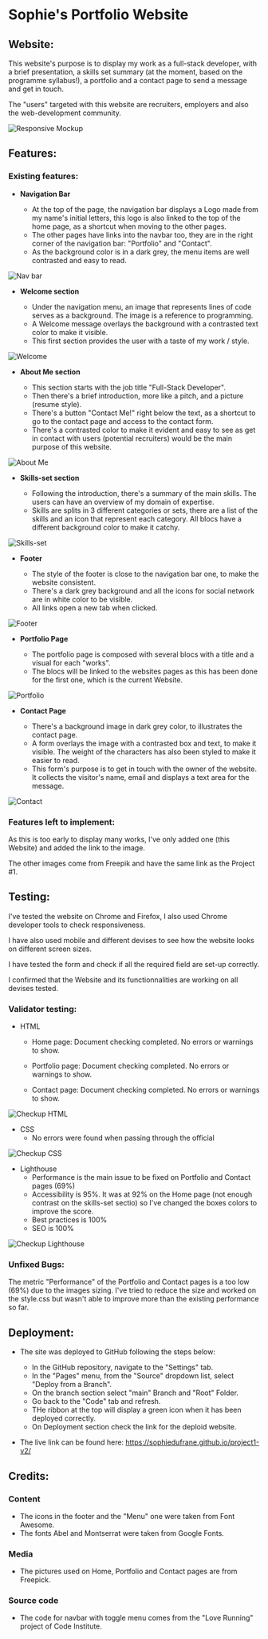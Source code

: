 # Sophie's Portfolio Website

## Website:

This website's purpose is to display my work as a full-stack developer, with a brief presentation, a skills set summary (at the moment, based on the programme syllabus!), a portfolio and a contact page to send a message and get in touch.

The "users" targeted with this website are recruiters, employers and also the web-development community.

![Responsive Mockup](https://github.com/SophieDufrane/project1-v2/blob/main/assets/media/my_website_mockup.png)

## Features:

### Existing features:

- __Navigation Bar__

    - At the top of the page, the navigation bar displays a Logo made from my name's initial letters, this logo is also linked to the top of the home page, as a shortcut when moving to the other pages.
    - The other pages have links into the navbar too, they are in the right corner of the navigation bar: "Portfolio" and "Contact".
    - As the background color is in a dark grey, the menu items are well contrasted and easy to read.

![Nav bar](https://github.com/SophieDufrane/project1-v2/blob/main/assets/media/my_website_navbar.png)

- __Welcome section__

    - Under the navigation menu, an image that represents lines of code serves as a background. The image is a reference to programming.
    - A Welcome message overlays the background with a contrasted text color to make it visible.
    - This first section provides the user with a taste of my work / style.

![Welcome](https://github.com/SophieDufrane/project1-v2/blob/main/assets/media/my_website_welcome.png)

- __About Me section__

    - This section starts with the job title "Full-Stack Developer".
    - Then there's a brief introduction, more like a pitch, and a picture (resume style). 
    - There's a button "Contact Me!" right below the text, as a shortcut to go to the contact page and access to the contact form.
    - There's a contrasted color to make it evident and easy to see as get in contact with users (potential recruiters) would be the main purpose of this website.

![About Me](https://github.com/SophieDufrane/project1-v2/blob/main/assets/media/my_website_about_me.png)

- __Skills-set section__

    - Following the introduction, there's a summary of the main skills. The users can have an overview of my domain of expertise.
    - Skills are splits in 3 different categories or sets, there are a list of the skills and an icon that represent each category. All blocs have a different background color to make it catchy.

![Skills-set](https://github.com/SophieDufrane/project1-v2/blob/main/assets/media/my_website_skills_set.png)

- __Footer__

    - The style of the footer is close to the navigation bar one, to make the website consistent.
    - There's a dark grey background and all the icons for social network are in white color to be visible.
    - All links open a new tab when clicked.

![Footer](https://github.com/SophieDufrane/project1-v2/blob/main/assets/media/my_website_footer.png)

- __Portfolio Page__  

    - The portfolio page is composed with several blocs with a title and a visual for each "works".
    - The blocs will be linked to the websites pages as this has been done for the first one, which is the current Website.

![Portfolio](https://github.com/SophieDufrane/project1-v2/blob/main/assets/media/my_website_portfolio.png)

- __Contact Page__ 

    - There's a background image in dark grey color, to illustrates the contact page.
    - A form overlays the image with a contrasted box and text, to make it visible. The weight of the characters has also been styled to make it easier to read.
    - This form's purpose is to get in touch with the owner of the website. It collects the visitor's name, email and displays a text area for the message.

![Contact](https://github.com/SophieDufrane/project1-v2/blob/main/assets/media/my_website_contact.png)

### Features left to implement:

As this is too early to display many works, I've only added one (this Website) and added the link to the image. 

The other images come from Freepik and have the same link as the Project #1.

## Testing:

I've tested the website on Chrome and Firefox, I also used Chrome developer tools to check responsiveness.

I have also used mobile and different devises to see how the website looks on different screen sizes.

I have tested the form and check if all the required field are set-up correctly.

I confirmed that the Website and its functionnalities are working on all devises tested.

### Validator testing:

- HTML
  - Home page: Document checking completed. No errors or warnings to show.

  - Portfolio page: Document checking completed. No errors or warnings to show.

  - Contact page: Document checking completed. No errors or warnings to show.

![Checkup HTML](https://github.com/SophieDufrane/project1-v2/blob/main/assets/media/my_website_home_html_check.png)

- CSS
  - No errors were found when passing through the official

![Checkup CSS](https://github.com/SophieDufrane/project1-v2/blob/main/assets/media/my_website_css_check.png)

- Lighthouse
    - Performance is the main issue to be fixed on Portfolio and Contact pages (69%)
    - Accessibility is 95%. It was at 92% on the Home page (not enough contrast on the skills-set sectio) so I've changed the boxes colors to improve the score.
    - Best practices is 100%
    - SEO is 100%

![Checkup Lighthouse](https://github.com/SophieDufrane/project1-v2/blob/main/assets/media/my_website_lighthouse_home.png)

### Unfixed Bugs:

The metric "Performance" of the Portfolio and Contact pages is a too low (69%) due to the images sizing.
I've tried to reduce the size and worked on the style.css but wasn't able to improve more than the existing performance so far.

## Deployment:
- The site was deployed to GitHub following the steps below:
    - In the GitHub repository, navigate to the "Settings" tab.
    - In the "Pages" menu, from the "Source" dropdown list, select "Deploy from a Branch".
    - On the branch section select "main" Branch and "Root" Folder.
    - Go back to the "Code" tab and refresh.
    - THe ribbon at the top will display a green icon when it has been deployed correctly.
    - On Deployment section check the link for the deploid website.

- The live link can be found here: https://sophiedufrane.github.io/project1-v2/

## Credits:

### Content
- The icons in the footer and the "Menu" one were taken from Font Awesome.
- The fonts Abel and Montserrat were taken from Google Fonts.

### Media
- The pictures used on Home, Portfolio and Contact pages are from Freepick.

### Source code
- The code for navbar with toggle menu comes from the "Love Running" project of Code Institute.